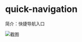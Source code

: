 # quick-navigation

简介：快捷导航入口

![截图](https://img.alicdn.com/tfs/TB1X0sQxKuSBuNjy1XcXXcYjFXa-2866-322.png)
